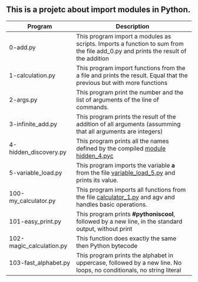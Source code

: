 ## This is a projetc about import modules in Python.

| Program | Description |
| ------ | ------ |
| 0-add.py | This program import a modules as scripts. Imports a function to sum from the file add_0.py and prints the result of the addition |
| 1-calculation.py | This program import functions from the a file and prints the result. Equal that the previous but with more functions |
| 2-args.py | This program print the number and the list of arguments of the line of commands.  |
| 3-infinite_add.py | This program prints the result of the addition of all arguments (assumming that all arguments are integers) |
| 4-hidden_discovery.py | This program prints all the names defined by the compiled [module hidden_4.pyc](https://github.com/CarolinaLopera/holbertonschool-higher_level_programming/blob/main/0x02-python-import_modules/hidden_4.pyc) |
| 5-variable_load.py | This program imports the variable **a** from the file [variable_load_5.py](https://github.com/CarolinaLopera/holbertonschool-higher_level_programming/blob/main/0x02-python-import_modules/variable_load_5.py) and prints its value. |
| 100-my_calculator.py | This program  imports all functions from the file [calculator_1.py](https://github.com/CarolinaLopera/holbertonschool-higher_level_programming/blob/main/0x02-python-import_modules/calculator_1.py) and agv and handles basic operations. |
| 101-easy_print.py | This program prints **#pythoniscool**, followed by a new line, in the standard output, without print |
| 102-magic_calculation.py | This function does exactly the same then Python bytecode |
| 103-fast_alphabet.py | This program prints the alphabet in uppercase, followed by a new line. No loops, no conditionals, no string literal |

